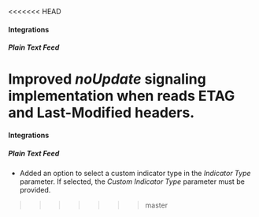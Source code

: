 <<<<<<< HEAD
#### Integrations
##### Plain Text Feed
Improved *noUpdate* signaling implementation when reads ETAG and Last-Modified headers.
=======

#### Integrations
##### Plain Text Feed
- Added an option to select a custom indicator type in the *Indicator Type* parameter. If selected, the *Custom Indicator Type* parameter must be provided.
>>>>>>> master
